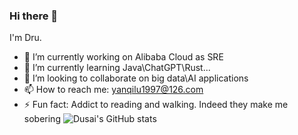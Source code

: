 ### Hi there 👋

<!--
**lurui1997/lurui1997** is a ✨ _special_ ✨ repository because its `README.md` (this file) appears on your GitHub profile.

Here are some ideas to get you started:

- 🔭 I’m currently working on Alibaba Cloud as SRE
- 🌱 I’m currently learning Java\ChatGPT\Rust\...
- 👯 I’m looking to collaborate on big data\AI applications
- 📫 How to reach me: yanqilu1997@126.com
- ⚡ Fun fact: Addict to reading and walking. Indeed they make me sobering
-->
I'm Dru.
- 🔭 I’m currently working on Alibaba Cloud as SRE
- 🌱 I’m currently learning Java\ChatGPT\Rust\...
- 👯 I’m looking to collaborate on big data\AI applications
- 📫 How to reach me: yanqilu1997@126.com
- ⚡ Fun fact: Addict to reading and walking. Indeed they make me sobering
![Dusai's GitHub stats](https://github-readme-stats.vercel.app/api?username=lurui1997)
